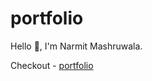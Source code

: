 # portfolio

Hello 👋,&nbsp;I'm Narmit Mashruwala.

Checkout - [portfolio](https://narmitmashru.netlify.app/)
